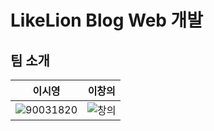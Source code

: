 # LikeLion Blog Web 개발


## 팀 소개

|이시영|이창의|
|:-:|:-:|
|![90031820](https://github.com/LikeLion-BlogWeb/.github/assets/122252160/8c353614-0c57-4057-8bd7-69ee7ccfecee) | ![창의](https://github.com/LikeLion-BlogWeb/.github/assets/122252160/bfdaac31-0bc2-4d26-98ba-a8fffecbf746)|  | 프론트엔드 | 백엔드 |



